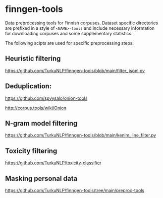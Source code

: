 # finngen-tools

Data preprocessing tools for Finnish corpuses. Dataset specific directories are prefixed in a style of `<NAME>-tools` and include necessary information for downloading corpuses and some supplementary statistics. 

The following scipts are used for specific preprocessing steps:

## Heuristic filtering

https://github.com/TurkuNLP/finngen-tools/blob/main/filter_jsonl.py

## Deduplication:

https://github.com/spyysalo/onion-tools

http://corpus.tools/wiki/Onion

## N-gram model filtering
https://github.com/TurkuNLP/finngen-tools/blob/main/kenlm_line_filter.py

## Toxicity filtering
https://github.com/TurkuNLP/toxicity-classifier

## Masking personal data
https://github.com/TurkuNLP/finngen-tools/tree/main/preproc-tools